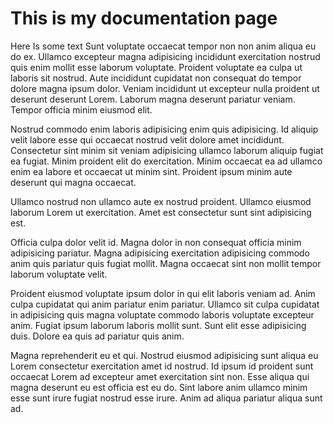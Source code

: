 # This is my documentation page

Here Is some text
Sunt voluptate occaecat tempor non non anim aliqua eu do ex. Ullamco excepteur magna adipisicing incididunt exercitation nostrud quis enim mollit esse laborum voluptate. Proident voluptate ea culpa ut laboris sit nostrud. Aute incididunt cupidatat non consequat do tempor dolore magna ipsum dolor. Veniam incididunt ut excepteur nulla proident ut deserunt deserunt Lorem. Laborum magna deserunt pariatur veniam. Tempor officia minim eiusmod elit.

Nostrud commodo enim laboris adipisicing enim quis adipisicing. Id aliquip velit labore esse qui occaecat nostrud velit dolore amet incididunt. Consectetur sint minim sit veniam adipisicing ullamco laborum aliquip fugiat ea fugiat. Minim proident elit do exercitation. Minim occaecat ea ad ullamco enim ea labore et occaecat ut minim sint. Proident ipsum minim aute deserunt qui magna occaecat.

Ullamco nostrud non ullamco aute ex nostrud proident. Ullamco eiusmod laborum Lorem ut exercitation. Amet est consectetur sunt sint adipisicing est.

Officia culpa dolor velit id. Magna dolor in non consequat officia minim adipisicing pariatur. Magna adipisicing exercitation adipisicing commodo anim quis pariatur quis fugiat mollit. Magna occaecat sint non mollit tempor laborum voluptate velit.

Proident eiusmod voluptate ipsum dolor in qui elit laboris veniam ad. Anim culpa cupidatat qui anim pariatur enim pariatur. Ullamco sit culpa cupidatat in adipisicing quis magna voluptate commodo laboris voluptate excepteur anim. Fugiat ipsum laborum laboris mollit sunt. Sunt elit esse adipisicing duis. Dolore ea quis ad pariatur quis anim.

Magna reprehenderit eu et qui. Nostrud eiusmod adipisicing sunt aliqua eu Lorem consectetur exercitation amet id nostrud. Id ipsum id proident sunt occaecat Lorem ad excepteur amet exercitation sint non. Esse aliqua qui magna deserunt eu est officia est eu do. Sint labore anim ullamco minim esse sunt irure fugiat nostrud esse irure. Anim ad aliqua pariatur aliqua sunt ad.
